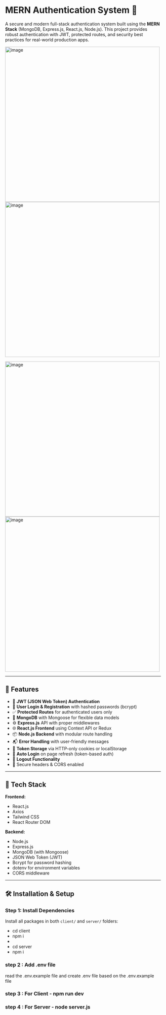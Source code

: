 # MERN Authentication System 🔐

A secure and modern full-stack authentication system built using the **MERN Stack** (MongoDB, Express.js, React.js, Node.js). This project provides robust authentication with JWT, protected routes, and security best practices for real-world production apps.

<img width="500" height="500" alt="image" src="https://github.com/user-attachments/assets/d317db2c-7772-4079-8a4e-baf2288a88ca" /> <img width="500" height="500" alt="image" src="https://github.com/user-attachments/assets/248e4ee2-1b24-4865-855f-aba4491624f6" />

<img width="500" height="500" alt="image" src="https://github.com/user-attachments/assets/2adfb67d-5cfb-438d-80ae-8bca8a3ffea2" />
<img width="500" height="500" alt="image" src="https://github.com/user-attachments/assets/4bcb33d7-83c0-41f5-9e30-bfef1261f813" />



---

## 🚀 Features

- 🔐 **JWT (JSON Web Token) Authentication**
- 🔄 **User Login & Registration** with hashed passwords (bcrypt)
- ✅ **Protected Routes** for authenticated users only
- 💾 **MongoDB** with Mongoose for flexible data models
- ⚙️ **Express.js** API with proper middlewares
- 🌐 **React.js Frontend** using Context API or Redux
- 📦 **Node.js Backend** with modular route handling
- 📬 **Error Handling** with user-friendly messages
- 🧠 **Token Storage** via HTTP-only cookies or localStorage
- 🔄 **Auto Login** on page refresh (token-based auth)
- 🚫 **Logout Functionality**
- 🔐 Secure headers & CORS enabled

---

## 🧱 Tech Stack

**Frontend:**
- React.js
- Axios
- Tailwind CSS 
- React Router DOM

**Backend:**
- Node.js
- Express.js
- MongoDB (with Mongoose)
- JSON Web Token (JWT)
- Bcrypt for password hashing
- dotenv for environment variables
- CORS middleware

---

## 🛠️ Installation & Setup

###  Step 1: Install Dependencies
Install all packages in both `client/` and `server/` folders:  
- cd client
- npm i
- 
- cd server
- npm i 

### step 2 : Add .env file 
read the .env.example file and create .env file based on the .env.example file 

### step 3 : For Client - npm run dev

### step 4 : For Server - node server.js

